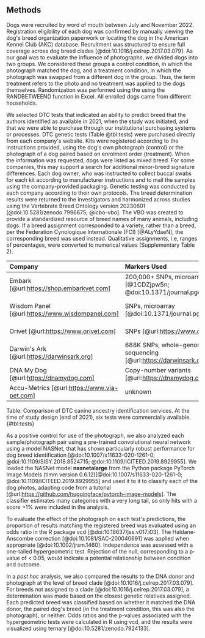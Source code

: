 ## Methods

Dogs were recruited by word of mouth between July and November 2022.
Registration eligibility of each dog was confirmed by manually viewing the dog's breed organization paperwork or locating the dog in the American Kennel Club (AKC) database.
Recruitment was structured to ensure full coverage across dog breed clades [@doi:10.1016/j.celrep.2017.03.079].
As our goal was to evaluate the influence of photographs, we divided dogs into two groups.
We considered these groups a control condition, in which the photograph matched the dog, and a treatment condition, in which the photograph was swapped from a different dog in the group.
Thus, the term treatment refers to the photo and no treatment was applied to the dogs themselves.
Randomization was performed using the using the RANDBETWEEN() function in Excel.
All enrolled dogs came from different households.

We selected DTC tests that indicated an ability to predict breed that the authors identified as available in 2021, when the study was initiated, and that we were able to purchase through our institutional purchasing systems or processes.
DTC genetic tests (Table @tbl:tests) were purchased directly from each company's website.
Kits were registered according to the instructions provided, using the dog's own photograph (control) or the photograph of a dog paired based on enrolment order (treatment).
When the information was requested, dogs were listed as mixed breed.
For some companies, this may support a search for additional minor-breed signature differences.
Each dog owner, who was instructed to collect buccal swabs for each kit according to manufacturer instructions and to mail the samples using the company-provided packaging.
Genetic testing was conducted by each company according to their own protocols.
The breed determination results were returned to the investigators and harmonized across studies using the Vertebrate Breed Ontology version 20230601 [@doi:10.5281/zenodo.7996675; @icbo-vbo].
The VBO was created to provide a standardized resource of breed names of many animals, including dogs.
If a breed assignment corresponded to a variety, rather than a breed, per the Federation Cynologique Internationale (FCI) [@ALyYdaeN], the corresponding breed was used instead.
Qualitative assignments, i.e, ranges of percentages, were converted to numerical values (Supplementary Table 2).

| Company | Markers Used | Reference Panel | Ancestry Assignment Algorithm |
|:--------|:-------------|:----------------|:------------------------------|
| Embark [@url:https://shop.embarkvet.com] | 200,000+ SNPs, microarray [@1CDZjpw5n; @doi:10.1371/journal.pgen.1008003] | 350+ breeds [@doi:10.1534/g3.118.200836] | unknown|
| Wisdom Panel [@url:https://www.wisdompanel.com] | SNPs, microarray [@doi:10.1371/journal.pgen.1010651] | 350+ breeds, 21K+ samples [@doi:10.1371/journal.pgen.1010651; @url:https://www.wisdompanel.com] | BCSYS [@doi:10.1371/journal.pgen.1010651] |
| Orivet [@url:https://www.orivet.com] | SNPs [@url:https://www.orivet.com] | 350+ breeds, 15K samples [@url:https://www.orivet.com] | unknown |
| Darwin's Ark [@url:https://darwinsark.org] | 688K SNPs, whole-genome sequencing [@url:https://darwinsark.org] | 101 breeds [@url:https://darwinsark.org] | SupportMix [@doi:10.1186/1471-2156-13-49; @doi:10.1126/science.abk0639] |
| DNA My Dog [@url:https://dnamydog.com] | Copy-number variants [@url:https://dnamydog.com] | 350+ breeds [@url:https://dnamydog.com] | unknown |
| Accu-Metrics [@url:https://www.via-pet.com] | unknown | 340 breeds [@url:https://www.via-pet.com] | unknown |
Table:
Comparison of DTC canine ancestry identification services.
At the time of study design (end of 2021), six tests were commercially available.
{#tbl:tests}

As a positive control for use of the photograph, we also analyzed each sample/photograph pair using a pre-trained convolutional neural network using a model NASNet, that has shown particularly robust performance for dog breed identification [@doi:10.1007/s11633-020-1261-0; @doi:10.1109/SISY.2018.8524715; @doi:10.1109/ICITEED.2019.8929955].
We loaded the NASNet model **nasnetalarge** from the Python package PyTorch Image Models (timm version 0.6.12)[@doi:10.1007/s11633-020-1261-0; @doi:10.1109/ICITEED.2019.8929955] and used it to it to classify each of the dog photos, adapting code from a tutorial [@url:https://github.com/huggingface/pytorch-image-models].
The classifier estimates many categories with a very long tail, so only hits with a score >1% were included in the analysis.

To evaluate the effect of the photograph on each test's predictions, the proportion of results matching the registered breed was evaluated using an odds ratio in the R package vcd [@doi:10.18637/jss.v017.i03].
The Haldane-Anscombe correction [@doi:10.1081/SAC-200040691] was applied when appropriate [@doi:10.1002/jrsm.1460].
Independence was assessed with a one-tailed hypergeometric test.
Rejection of the null, corresponding to a p-value of < 0.05,  would indicate a potential relationship between condition and outcome.

In a *post hoc* analysis, we also compared the results to the DNA donor and photograph at the level of breed clade [@doi:10.1016/j.celrep.2017.03.079].
For breeds not assigned to a clade [@doi:10.1016/j.celrep.2017.03.079], a determination was made based on the closest genetic relatives assigned.
Each predicted breed was classified based on whether it matched the DNA donor, the paired dog's breed (in the treatment condition, this was also the photograph), or neither.
Odds ratios and the p-values associated with the hypergeometric tests were calculated in R using vcd, and the results were visualized using ternary [@doi:10.5281/zenodo.7924133].


